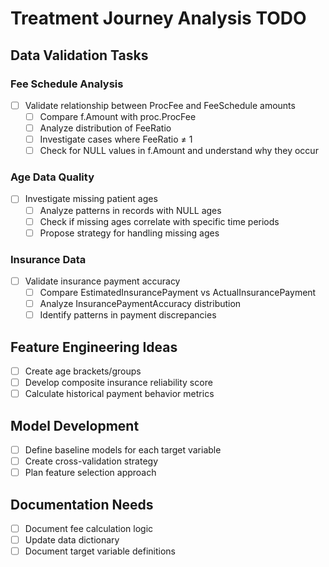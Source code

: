 # Treatment Journey Analysis TODO

## Data Validation Tasks

### Fee Schedule Analysis
- [ ] Validate relationship between ProcFee and FeeSchedule amounts
  - [ ] Compare f.Amount with proc.ProcFee
  - [ ] Analyze distribution of FeeRatio
  - [ ] Investigate cases where FeeRatio ≠ 1
  - [ ] Check for NULL values in f.Amount and understand why they occur

### Age Data Quality
- [ ] Investigate missing patient ages
  - [ ] Analyze patterns in records with NULL ages
  - [ ] Check if missing ages correlate with specific time periods
  - [ ] Propose strategy for handling missing ages

### Insurance Data
- [ ] Validate insurance payment accuracy
  - [ ] Compare EstimatedInsurancePayment vs ActualInsurancePayment
  - [ ] Analyze InsurancePaymentAccuracy distribution
  - [ ] Identify patterns in payment discrepancies

## Feature Engineering Ideas
- [ ] Create age brackets/groups
- [ ] Develop composite insurance reliability score
- [ ] Calculate historical payment behavior metrics

## Model Development
- [ ] Define baseline models for each target variable
- [ ] Create cross-validation strategy
- [ ] Plan feature selection approach

## Documentation Needs
- [ ] Document fee calculation logic
- [ ] Update data dictionary
- [ ] Document target variable definitions 